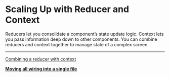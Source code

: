 # Scaling Up with Reducer and Context

Reducers let you consolidate a component’s state update logic. Context lets you pass information deep down to other components. You can combine reducers and context together to manage state of a complex screen.

---

[Combining a reducer with context](Scaling%20Up%20with%20Reducer%20and%20Context%201b2aeacbb299810fa257f678ed722690/Combining%20a%20reducer%20with%20context%201b2aeacbb299810a8770fa8865e646c4.md)

[**Moving all wiring into a single file**](Scaling%20Up%20with%20Reducer%20and%20Context%201b2aeacbb299810fa257f678ed722690/Moving%20all%20wiring%20into%20a%20single%20file%201b2aeacbb299815ca405ff54daf53cab.md)